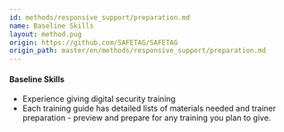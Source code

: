 ```yaml
---
id: methods/responsive_support/preparation.md
name: Baseline Skills
layout: method.pug
origin: https://github.com/SAFETAG/SAFETAG
origin_path: master/en/methods/responsive_support/preparation.md
---
```


#### Baseline Skills

* Experience giving digital security training
* Each training guide has detailed lists of materials needed and trainer preparation - preview and prepare for any training you plan to give.

